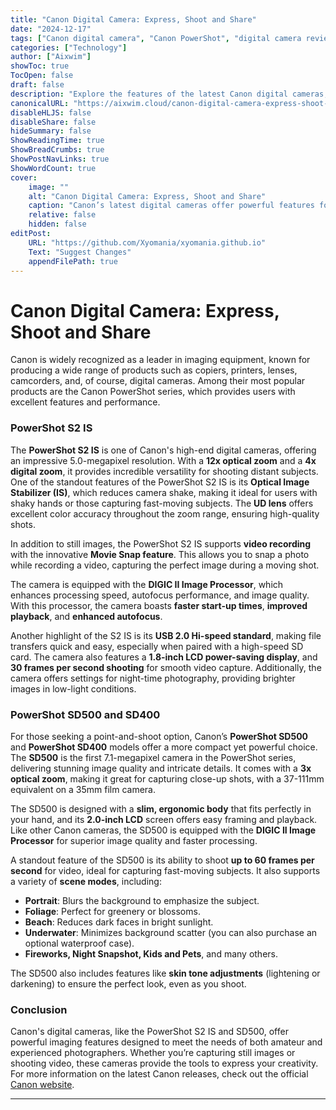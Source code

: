 ```yaml
---
title: "Canon Digital Camera: Express, Shoot and Share"
date: "2024-12-17"
tags: ["Canon digital camera", "Canon PowerShot", "digital camera reviews", "PowerShot S2 IS", "PowerShot SD500"]
categories: ["Technology"]
author: ["Aixwim"]
showToc: true
TocOpen: false
draft: false
description: "Explore the features of the latest Canon digital cameras, including the PowerShot S2 IS and SD500, designed to deliver top-notch image quality and easy sharing."
canonicalURL: "https://aixwim.cloud/canon-digital-camera-express-shoot-and-share"
disableHLJS: false
disableShare: false
hideSummary: false
ShowReadingTime: true
ShowBreadCrumbs: true
ShowPostNavLinks: true
ShowWordCount: true
cover:
    image: ""
    alt: "Canon Digital Camera: Express, Shoot and Share"
    caption: "Canon’s latest digital cameras offer powerful features for photography enthusiasts."
    relative: false
    hidden: false
editPost:
    URL: "https://github.com/Xyomania/xyomania.github.io"
    Text: "Suggest Changes"
    appendFilePath: true
---
```


# Canon Digital Camera: Express, Shoot and Share

Canon is widely recognized as a leader in imaging equipment, known for producing a wide range of products such as copiers, printers, lenses, camcorders, and, of course, digital cameras. Among their most popular products are the Canon PowerShot series, which provides users with excellent features and performance. 

### PowerShot S2 IS

The **PowerShot S2 IS** is one of Canon's high-end digital cameras, offering an impressive 5.0-megapixel resolution. With a **12x optical zoom** and a **4x digital zoom**, it provides incredible versatility for shooting distant subjects. One of the standout features of the PowerShot S2 IS is its **Optical Image Stabilizer (IS)**, which reduces camera shake, making it ideal for users with shaky hands or those capturing fast-moving subjects. The **UD lens** offers excellent color accuracy throughout the zoom range, ensuring high-quality shots.

In addition to still images, the PowerShot S2 IS supports **video recording** with the innovative **Movie Snap feature**. This allows you to snap a photo while recording a video, capturing the perfect image during a moving shot. 

The camera is equipped with the **DIGIC II Image Processor**, which enhances processing speed, autofocus performance, and image quality. With this processor, the camera boasts **faster start-up times**, **improved playback**, and **enhanced autofocus**.

Another highlight of the S2 IS is its **USB 2.0 Hi-speed standard**, making file transfers quick and easy, especially when paired with a high-speed SD card. The camera also features a **1.8-inch LCD power-saving display**, and **30 frames per second shooting** for smooth video capture. Additionally, the camera offers settings for night-time photography, providing brighter images in low-light conditions.

### PowerShot SD500 and SD400

For those seeking a point-and-shoot option, Canon’s **PowerShot SD500** and **PowerShot SD400** models offer a more compact yet powerful choice. The **SD500** is the first 7.1-megapixel camera in the PowerShot series, delivering stunning image quality and intricate details. It comes with a **3x optical zoom**, making it great for capturing close-up shots, with a 37-111mm equivalent on a 35mm film camera.

The SD500 is designed with a **slim, ergonomic body** that fits perfectly in your hand, and its **2.0-inch LCD** screen offers easy framing and playback. Like other Canon cameras, the SD500 is equipped with the **DIGIC II Image Processor** for superior image quality and faster processing.

A standout feature of the SD500 is its ability to shoot **up to 60 frames per second** for video, ideal for capturing fast-moving subjects. It also supports a variety of **scene modes**, including:

- **Portrait**: Blurs the background to emphasize the subject.
- **Foliage**: Perfect for greenery or blossoms.
- **Beach**: Reduces dark faces in bright sunlight.
- **Underwater**: Minimizes background scatter (you can also purchase an optional waterproof case).
- **Fireworks, Night Snapshot, Kids and Pets**, and many others.

The SD500 also includes features like **skin tone adjustments** (lightening or darkening) to ensure the perfect look, even as you shoot. 

### Conclusion

Canon's digital cameras, like the PowerShot S2 IS and SD500, offer powerful imaging features designed to meet the needs of both amateur and experienced photographers. Whether you’re capturing still images or shooting video, these cameras provide the tools to express your creativity. For more information on the latest Canon releases, check out the official [Canon website](https://www.usa.canon.com).

---

